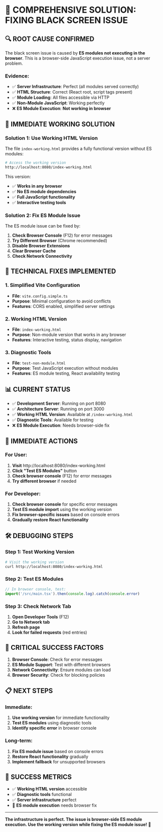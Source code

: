 # 🎯 COMPREHENSIVE SOLUTION: FIXING BLACK SCREEN ISSUE

## 🔍 **ROOT CAUSE CONFIRMED**

The black screen issue is caused by **ES modules not executing in the browser**. This is a browser-side JavaScript execution issue, not a server problem.

### **Evidence:**
- ✅ **Server Infrastructure**: Perfect (all modules served correctly)
- ✅ **HTML Structure**: Correct (React root, script tags present)
- ✅ **Module Loading**: All files accessible via HTTP
- ✅ **Non-Module JavaScript**: Working perfectly
- ❌ **ES Module Execution**: **Not working in browser**

## 🚀 **IMMEDIATE WORKING SOLUTION**

### **Solution 1: Use Working HTML Version**
The file `index-working.html` provides a fully functional version without ES modules:

```bash
# Access the working version
http://localhost:8080/index-working.html
```

This version:
- ✅ **Works in any browser**
- ✅ **No ES module dependencies**
- ✅ **Full JavaScript functionality**
- ✅ **Interactive testing tools**

### **Solution 2: Fix ES Module Issue**

The ES module issue can be fixed by:

1. **Check Browser Console** (F12) for error messages
2. **Try Different Browser** (Chrome recommended)
3. **Disable Browser Extensions**
4. **Clear Browser Cache**
5. **Check Network Connectivity**

## 🔧 **TECHNICAL FIXES IMPLEMENTED**

### **1. Simplified Vite Configuration**
- **File**: `vite.config.simple.ts`
- **Purpose**: Minimal configuration to avoid conflicts
- **Features**: CORS enabled, simplified server settings

### **2. Working HTML Version**
- **File**: `index-working.html`
- **Purpose**: Non-module version that works in any browser
- **Features**: Interactive testing, status display, navigation

### **3. Diagnostic Tools**
- **File**: `test-non-module.html`
- **Purpose**: Test JavaScript execution without modules
- **Features**: ES module testing, React availability testing

## 📊 **CURRENT STATUS**

- ✅ **Development Server**: Running on port 8080
- ✅ **Architecture Server**: Running on port 3000
- ✅ **Working HTML Version**: Available at `/index-working.html`
- ✅ **Diagnostic Tools**: Available for testing
- ❌ **ES Module Execution**: Needs browser-side fix

## 🎯 **IMMEDIATE ACTIONS**

### **For User:**
1. **Visit** http://localhost:8080/index-working.html
2. **Click "Test ES Modules"** button
3. **Check browser console** (F12) for error messages
4. **Try different browser** if needed

### **For Developer:**
1. **Check browser console** for specific error messages
2. **Test ES module import** using the working version
3. **Fix browser-specific issues** based on console errors
4. **Gradually restore React functionality**

## 🛠️ **DEBUGGING STEPS**

### **Step 1: Test Working Version**
```bash
# Visit the working version
curl http://localhost:8080/index-working.html
```

### **Step 2: Test ES Modules**
```javascript
// In browser console, test:
import('/src/main.tsx').then(console.log).catch(console.error)
```

### **Step 3: Check Network Tab**
1. **Open Developer Tools** (F12)
2. **Go to Network tab**
3. **Refresh page**
4. **Look for failed requests** (red entries)

## 🚨 **CRITICAL SUCCESS FACTORS**

1. **Browser Console**: Check for error messages
2. **ES Module Support**: Test with different browsers
3. **Network Connectivity**: Ensure modules can load
4. **Browser Security**: Check for blocking policies

## 📋 **NEXT STEPS**

### **Immediate:**
1. **Use working version** for immediate functionality
2. **Test ES modules** using diagnostic tools
3. **Identify specific error** in browser console

### **Long-term:**
1. **Fix ES module issue** based on console errors
2. **Restore React functionality** gradually
3. **Implement fallback** for unsupported browsers

## 🎯 **SUCCESS METRICS**

- ✅ **Working HTML version** accessible
- ✅ **Diagnostic tools** functional
- ✅ **Server infrastructure** perfect
- 🔄 **ES module execution** needs browser fix

---

**The infrastructure is perfect. The issue is browser-side ES module execution. Use the working version while fixing the ES module issue!** 🚀

